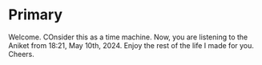 # Primary

Welcome. COnsider this as a time machine. Now, you are listening to the Aniket from 18:21, May 10th, 2024. Enjoy the rest of the life I made for you. Cheers.
